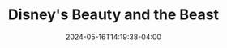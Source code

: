 ---
title: Disney's Beauty and the Beast
Theatre: Artist Connection Theatre
Venue: Artist Connection Theatre
date: 2024-05-16T14:19:38-04:00
opening_date: 2024-09-20
closing_date: 2024-10-06
showtimes:
- 2024-09-20 19:30:00
- 2024-09-21 19:30:00
- 2024-09-26 19:30:00
- 2024-09-27 19:30:00
- 2024-09-28 19:30:00
- 2024-10-04 19:30:00
- 2024-10-05 19:30:00
- 2024-09-22 15:00:00
- 2024-09-29 15:00:00
- 2024-10-06 15:00:00
featured_image: 2024-Beauty-and-the-Beast.webp
featured_image_alt: 
featured_image_caption: 
featured_image_attr: 
featured_image_attr_link: 
playbill:
Website: https://artistconnectiontheatre.org/season-2024-2025/
Tickets: https://ci.ovationtix.com/34989/production/1206867
show_details: 
cast:
  - Belle: Melissa Fletcher
  - Beast: Charlie Gilyard
  - Cogsworth: Sam Swartz
  - Gaston: Chris Copeland
  - Lefou: Jezreel Pina
  - Lumiere: Matt Kodatt
  - Maurice: Bill Hamilton
  - Mrs. Potts: Caroline Yazdiya
  - Babette: Kay Rodriguez
  - Chip: J'leigh Copeland
  - Madame Le Grande: Tori Grear
  - Ensemble:
    - Rebecca Turngren
    - Layle Cece
    - Lily Wuggazer
    - Hattie Berwind
    - Ava Baker
    - Landon Emerson
    - Luke Snow
    - Cynthia Trespalacios
    - Amanda Powell
    - Jenna Fletcher
    - Liam Downey
    - Adeline Snow
    - Megan Wagoner
    - Kim Copeland
    - Cullen Weaver
crew:
orchestra:
understudies:
  - Belle: Rebecca Turngren
  - Mrs. Potts: Hattie Berwind
  - Madame Le Grande: Ava Baker
genres: 
Description: 
---